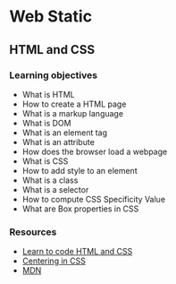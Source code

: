 # Web Static
## HTML and CSS
### Learning objectives
* What is HTML
* How to create a HTML page
* What is a markup language
* What is DOM
* What is an element tag
* What is an attribute
* How does the browser load a webpage
* What is CSS
* How to add style to an element
* What is a class
* What is a selector
* How to compute CSS Specificity Value
* What are Box properties in CSS

### Resources
* [Learn to code HTML and CSS](https://learn.shayhowe.com/html-css/)
* [Centering in CSS](https://css-tricks.com/centering-css-complete-guide/)
* [MDN](https://developer.mozilla.org/en-US/)
